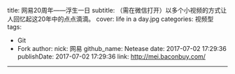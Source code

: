 title: 网易20周年——浮生一日
subtitle: （需在微信打开）以多个小视频的方式让人回忆起这20年中的点点滴滴。
cover: life in a day.jpg
categories: 视频型
tags:
  - Git
  - Fork
author:
  nick: 网易
  github_name: Netease
date: 2017-07-02 17:29:36
publishDate: 2017-07-02 17:29:36
link: http://mei.baconbuy.com/
---
